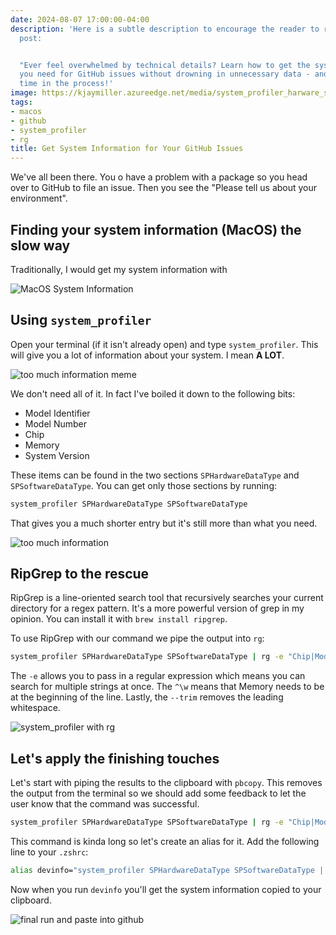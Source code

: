 ```yaml
---
date: 2024-08-07 17:00:00-04:00
description: 'Here is a subtle description to encourage the reader to read the blog
  post:


  "Ever feel overwhelmed by technical details? Learn how to get the system information
  you need for GitHub issues without drowning in unnecessary data - and save yourself
  time in the process!'
image: https://kjaymiller.azureedge.net/media/system_profiler_harware_software_filtered.png
tags:
- macos
- github
- system_profiler
- rg
title: Get System Information for Your GitHub Issues
---
```


We've all been there. You o have a problem with a package so you head over to GitHub to file an issue. Then you see the "Please tell us about your environment".

## Finding your system information (MacOS) the slow way

Traditionally, I would get my system information with

![MacOS System Information](https://kjaymiller.azureedge.net/media/macos_system_info.gif)

## Using `system_profiler`

Open your terminal (if it isn't already open) and type `system_profiler`. This will give you a lot of information about your system. I mean **A LOT**.

![too much information meme](https://kjaymiller.azureedge.net/media/oh_no_system_profiler_millionaire.jpg)

We don't need all of it. In fact I've boiled it down to the following bits:

- Model Identifier
- Model Number
- Chip
- Memory
- System Version

These items can be found in the two sections `SPHardwareDataType` and `SPSoftwareDataType`. You can get only those sections by running:

```sh
system_profiler SPHardwareDataType SPSoftwareDataType
```

That gives you a much shorter entry but it's still more than what you need.

![too much information](https://kjaymiller.azureedge.net/media/system_profiler_hardware_software_full.png)

## RipGrep to the rescue

RipGrep is a line-oriented search tool that recursively searches your current directory for a regex pattern. It's a more powerful version of grep in my opinion. You can install it with `brew install ripgrep`.

To use RipGrep with our command we pipe the output into `rg`:

```sh
system_profiler SPHardwareDataType SPSoftwareDataType | rg -e "Chip|Model|System Version|^\W*Memory" --trim
```

The `-e` allows you to pass in a regular expression which means you can search for multiple strings at once. The `^\w` means that Memory needs to be at the beginning of the line. Lastly, the `--trim` removes the leading whitespace.

![system_profiler with rg](https://kjaymiller.azureedge.net/media/system_profiler_harware_software_filtered.png)

## Let's apply the finishing touches

Let's start with piping the results to the clipboard with `pbcopy`. This removes the output from the terminal so we should add some feedback to let the user know that the command was successful.

```sh
system_profiler SPHardwareDataType SPSoftwareDataType | rg -e "Chip|Model|System Version|^\W*Memory" --trim | pbcopy; echo "System information copied to clipboard"
```

This command is kinda long so let's create an alias for it. Add the following line to your `.zshrc`:

```sh
alias devinfo="system_profiler SPHardwareDataType SPSoftwareDataType | rg -e 'Chip|Model|System Version|^\W*Memory' --trim | pbcopy; echo 'System information copied to clipboard'"
```

Now when you run `devinfo` you'll get the system information copied to your clipboard.

![final run and paste into github](https://kjaymiller.azureedge.net/media/devinfo_final.gif)
